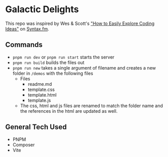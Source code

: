 # Galactic Delights
This repo was inspired by Wes & Scott's ["How to Easily Explore Coding Ideas"](https://syntax.fm/show/759/how-to-easily-explore-coding-ideas) on [Syntax.fm](https://syntax.fm).

## Commands
- `pnpm run dev` or `pnpm run start` starts the server
- `pnpm run build` builds the files out
- `pnpm run new` takes a single argument of filename and creates a new folder in `/demos` with the following files
  - Files
    - readme.md
    - template.css
    - template.html
    - template.js
  - The css, html and js files are renamed to match the folder name and the references in the html are updated as well.

## General Tech Used
- PNPM
- Composer
- Vite


